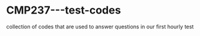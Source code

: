 # CMP237---test-codes
collection of codes that are used to answer questions in our first hourly test
